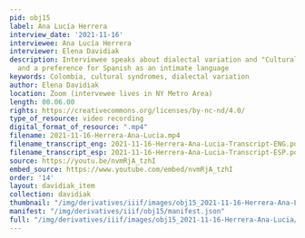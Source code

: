 ```yaml
---
pid: obj15
label: Ana Lucía Herrera
interview_date: '2021-11-16'
interviewee: Ana Lucía Herrera
interviewer: Elena Davidiak
description: Interviewee speaks about dialectal variation and "Cultural Syndromes"
  and a preference for Spanish as an intimate language
keywords: Colombia, cultural syndromes, dialectal variation
author: Elena Davidiak
location: Zoom (intervewee lives in NY Metro Area)
length: 00.06.00
rights: https://creativecommons.org/licenses/by-nc-nd/4.0/
type_of_resource: video recording
digital_format_of_resource: ".mp4"
filename: 2021-11-16-Herrera-Ana-Lucia.mp4
filename_transcript_eng: 2021-11-16-Herrera-Ana-Lucia-Transcript-ENG.pdf
filename_transcript_esp: 2021-11-16-Herrera-Ana-Lucia-Transcript-ESP.pdf
source: https://youtu.be/nvmRjA_tzhI
embed_source: https://www.youtube.com/embed/nvmRjA_tzhI
order: '14'
layout: davidiak_item
collection: davidiak
thumbnail: "/img/derivatives/iiif/images/obj15_2021-11-16-Herrera-Ana-Lucia/full/250,/0/default.jpg"
manifest: "/img/derivatives/iiif/obj15/manifest.json"
full: "/img/derivatives/iiif/images/obj15_2021-11-16-Herrera-Ana-Lucia/full/1140,/0/default.jpg"
---
```

